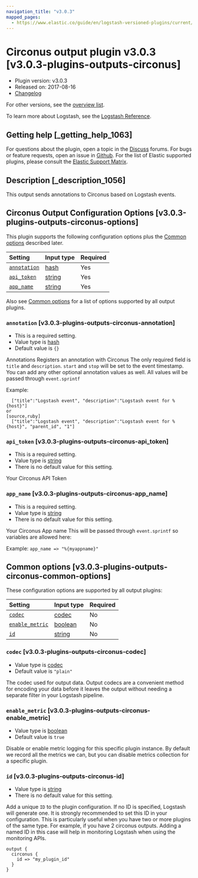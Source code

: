```yaml
---
navigation_title: "v3.0.3"
mapped_pages:
  - https://www.elastic.co/guide/en/logstash-versioned-plugins/current/v3.0.3-plugins-outputs-circonus.html
---
```


# Circonus output plugin v3.0.3 [v3.0.3-plugins-outputs-circonus]

* Plugin version: v3.0.3
* Released on: 2017-08-16
* [Changelog](https://github.com/logstash-plugins/logstash-output-circonus/blob/v3.0.3/CHANGELOG.md)

For other versions, see the [overview list](output-circonus-index.md).

To learn more about Logstash, see the [Logstash Reference](https://www.elastic.co/guide/en/logstash/current/index.html).

## Getting help [_getting_help_1063]

For questions about the plugin, open a topic in the [Discuss](http://discuss.elastic.co) forums. For bugs or feature requests, open an issue in [Github](https://github.com/logstash-plugins/logstash-output-circonus). For the list of Elastic supported plugins, please consult the [Elastic Support Matrix](https://www.elastic.co/support/matrix#matrix_logstash_plugins).

## Description [_description_1056]

This output sends annotations to Circonus based on Logstash events.

## Circonus Output Configuration Options [v3.0.3-plugins-outputs-circonus-options]

This plugin supports the following configuration options plus the [Common options](v3-0-3-plugins-outputs-circonus.md#v3.0.3-plugins-outputs-circonus-common-options) described later.

| Setting | Input type | Required |
| :- | :- | :- |
| [`annotation`](v3-0-3-plugins-outputs-circonus.md#v3.0.3-plugins-outputs-circonus-annotation) | [hash](/lsr/value-types.md#hash) | Yes |
| [`api_token`](v3-0-3-plugins-outputs-circonus.md#v3.0.3-plugins-outputs-circonus-api_token) | [string](/lsr/value-types.md#string) | Yes |
| [`app_name`](v3-0-3-plugins-outputs-circonus.md#v3.0.3-plugins-outputs-circonus-app_name) | [string](/lsr/value-types.md#string) | Yes |

Also see [Common options](v3-0-3-plugins-outputs-circonus.md#v3.0.3-plugins-outputs-circonus-common-options) for a list of options supported by all output plugins.

### `annotation` [v3.0.3-plugins-outputs-circonus-annotation]

* This is a required setting.
* Value type is [hash](/lsr/value-types.md#hash)
* Default value is `{}`

Annotations Registers an annotation with Circonus The only required field is `title` and `description`. `start` and `stop` will be set to the event timestamp. You can add any other optional annotation values as well. All values will be passed through `event.sprintf`

Example:

```
  ["title":"Logstash event", "description":"Logstash event for %{host}"]
or
[source,ruby]
  ["title":"Logstash event", "description":"Logstash event for %{host}", "parent_id", "1"]
```

### `api_token` [v3.0.3-plugins-outputs-circonus-api_token]

* This is a required setting.
* Value type is [string](/lsr/value-types.md#string)
* There is no default value for this setting.

Your Circonus API Token

### `app_name` [v3.0.3-plugins-outputs-circonus-app_name]

* This is a required setting.
* Value type is [string](/lsr/value-types.md#string)
* There is no default value for this setting.

Your Circonus App name This will be passed through `event.sprintf` so variables are allowed here:

Example: `app_name => "%{myappname}"`

## Common options [v3.0.3-plugins-outputs-circonus-common-options]

These configuration options are supported by all output plugins:

| Setting | Input type | Required |
| :- | :- | :- |
| [`codec`](v3-0-3-plugins-outputs-circonus.md#v3.0.3-plugins-outputs-circonus-codec) | [codec](/lsr/value-types.md#codec) | No |
| [`enable_metric`](v3-0-3-plugins-outputs-circonus.md#v3.0.3-plugins-outputs-circonus-enable_metric) | [boolean](/lsr/value-types.md#boolean) | No |
| [`id`](v3-0-3-plugins-outputs-circonus.md#v3.0.3-plugins-outputs-circonus-id) | [string](/lsr/value-types.md#string) | No |

### `codec` [v3.0.3-plugins-outputs-circonus-codec]

* Value type is [codec](/lsr/value-types.md#codec)
* Default value is `"plain"`

The codec used for output data. Output codecs are a convenient method for encoding your data before it leaves the output without needing a separate filter in your Logstash pipeline.

### `enable_metric` [v3.0.3-plugins-outputs-circonus-enable_metric]

* Value type is [boolean](/lsr/value-types.md#boolean)
* Default value is `true`

Disable or enable metric logging for this specific plugin instance. By default we record all the metrics we can, but you can disable metrics collection for a specific plugin.

### `id` [v3.0.3-plugins-outputs-circonus-id]

* Value type is [string](/lsr/value-types.md#string)
* There is no default value for this setting.

Add a unique `ID` to the plugin configuration. If no ID is specified, Logstash will generate one. It is strongly recommended to set this ID in your configuration. This is particularly useful when you have two or more plugins of the same type. For example, if you have 2 circonus outputs. Adding a named ID in this case will help in monitoring Logstash when using the monitoring APIs.

```
output {
  circonus {
    id => "my_plugin_id"
  }
}
```
